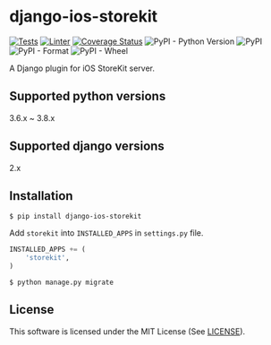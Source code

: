 # django-ios-storekit

[![Tests](https://github.com/nnsnodnb/django-ios-storekit/actions/workflows/tests.yml/badge.svg?branch=master)](https://github.com/nnsnodnb/django-ios-storekit/actions/workflows/tests.yml)
[![Linter](https://github.com/nnsnodnb/django-ios-storekit/actions/workflows/linter.yml/badge.svg?branch=master)](https://github.com/nnsnodnb/django-ios-storekit/actions/workflows/linter.yml)
[![Coverage Status](https://coveralls.io/repos/github/nnsnodnb/django-ios-storekit/badge.svg?branch=master)](https://coveralls.io/github/nnsnodnb/django-ios-storekit?branch=master)
![PyPI - Python Version](https://img.shields.io/pypi/pyversions/django-ios-storekit)
![PyPI](https://img.shields.io/pypi/v/django-ios-storekit)
![PyPI - Format](https://img.shields.io/pypi/format/django-ios-storekit)
![PyPI - Wheel](https://img.shields.io/pypi/wheel/django-ios-storekit)

A Django plugin for iOS StoreKit server.

## Supported python versions

3.6.x ~ 3.8.x

## Supported django versions

2.x

## Installation

```shell script
$ pip install django-ios-storekit
```

Add `storekit` into `INSTALLED_APPS` in `settings.py` file.

```python
INSTALLED_APPS += (
    'storekit',
)
```

```shell script
$ python manage.py migrate
```

## License

This software is licensed under the MIT License (See [LICENSE](https://github.com/nnsnodnb/django-ios-storekit/blob/master/LICENSE)).

